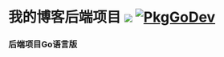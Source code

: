 # 我的博客后端项目 ![](https://badgen.net/badge/github/Blog/blue?label=Golang) [![PkgGoDev](https://pkg.go.dev/badge/Ormissia/ormissia_go)](https://pkg.go.dev/Ormissia/ormissia_go)
### 后端项目Go语言版
